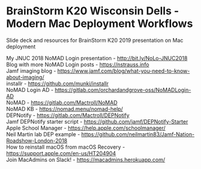 # BrainStorm K20 Wisconsin Dells - Modern Mac Deployment Workflows
Slide deck and resources for BrainStorm K20 2019 presentation on Mac deployment

My JNUC 2018 NoMAD Login presentation - http://bit.ly/NoLo-JNUC2018  
Blog with more NoMAD Login posts - https://nstrauss.info  
Jamf imaging blog - https://www.jamf.com/blog/what-you-need-to-know-about-imaging/  
installr - https://github.com/munki/installr  
NoMAD Login AD - https://gitlab.com/orchardandgrove-oss/NoMADLogin-AD  
NoMAD - https://gitlab.com/Mactroll/NoMAD  
NoMAD KB - https://nomad.menu/nomad-help/  
DEPNotify - https://gitlab.com/Mactroll/DEPNotify  
Jamf DEPNotify starter script - https://github.com/jamf/DEPNotify-Starter  
Apple School Manager - https://help.apple.com/schoolmanager/  
Neil Martin lab DEP example - https://github.com/neilmartin83/Jamf-Nation-Roadshow-London-2018  
How to reinstall macOS from macOS Recovery - https://support.apple.com/en-us/HT204904  
Join MacAdmins on Slack! - https://macadmins.herokuapp.com/  
